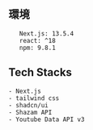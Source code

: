 ## 環境

```
   Next.js: 13.5.4
   react: ^18
   npm: 9.8.1
```

## Tech Stacks

    - Next.js
    - tailwind css
    - shadcn/ui
    - Shazam API
    - Youtube Data API v3
